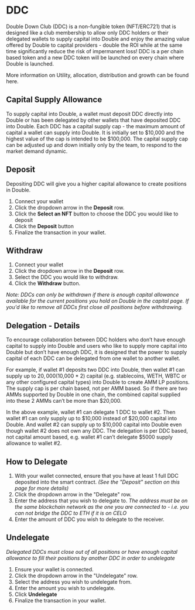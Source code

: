 # DDC

Double Down Club (DDC) is a non-fungible token (NFT/ERC721) that is designed like a club membership to allow only DDC holders or their delegated wallets to supply capital into Double and enjoy the amazing value offered by Double to capital providers - double the ROI while at the same time significantly reduce the risk of impermanent loss! DDC is a per chain based token and a new DDC token will be launched on every chain where Double is launched.

More information on Utility, allocation, distribution and growth can be found here.

## Capital Supply Allowance

To supply capital into Double, a wallet must deposit DDC directly into Double or has been delegated by other wallets that have deposited DDC into Double. Each DDC has a capital supply cap - the maximum amount of capital a wallet can supply into Double. It is initially set to $10,000 and the highest value of the cap is intended to be $100,000. The capital supply cap can be adjusted up and down initially only by the team, to respond to the market demand dynamic.

## Deposit

Depositing DDC will give you a higher capital allowance to create positions in Double.

1. Connect your wallet 
2. Click the dropdown arrow in the **Deposit** row.
3. Click the **Select an NFT** button to choose the DDC you would like to deposit
4. Click the **Deposit** button
5. Finalize the transaction in your wallet.

## Withdraw

1. Connect your wallet
2. Click the dropdown arrow in the **Deposit** row.
3. Select the  DDC you would like to withdraw.
4. Click the **Withdraw** button.

*Note: DDCs can only be withdrawn if there is enough capital allowance available for the current positions you hold on Double in the capital page. If you'd like to remove all DDCs first close all positions before withdrawing.*

## Delegation - Details
To encourage collaboration between DDC holders who don’t have enough capital to supply into Double and users who like to supply more capital into Double but don’t have enough DDC, it is designed that the power to supply capital of each DDC can be delegated from one wallet to another wallet.

For example, if wallet #1 deposits two DDC into Double, then wallet #1 can supply up to $20,000 ($10,000 * 2) capital (e.g. stablecoins, WETH, WBTC or any other configured capital types) into Double to create AMM LP positions. The supply cap is per chain based, not per AMM based. So if there are two AMMs supported by Double in one chain, the combined capital supplied into these 2 AMMs can’t be more than $20,000.

In the above example, wallet #1 can delegate 1 DDC to wallet #2. Then wallet #1 can only supply up to $10,000 instead of $20,000 capital into Double. And wallet #2 can supply up to $10,000 capital into Double even though wallet #2 does not own any DDC. The delegation is per DDC based, not capital amount based, e.g. wallet #1 can’t delegate $5000 supply allowance to wallet #2.

## How to Delegate

1. With your wallet connected, ensure that you have at least 1 full DDC deposited into the smart contract. *(See the "Deposit" section on this page for more details)*
2. Click the dropdown arrow in the "Delegate" row.
3. Enter the address that you wish to delegate to. *The address must be on the same blockchain network as the one you are connected to - i.e. you can not bridge the DDC to ETH if it is on CELO*
4. Enter the amount of DDC you wish to delegate to the receiver.

## Undelegate
*Delegated DDCs must close out of all positions or have enough capital allowance to fill their positions by another DDC in order to undelegate* 

1. Ensure your wallet is connected.
2. Click the dropdown arrow in the "Undelegate" row.
3. Select the address you wish to undelegate from.
4. Enter the amount you wish to undelegate.
5. Click **Undelegate**
6. Finalize the transaction in your wallet.
